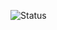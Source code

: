 ![Status](https://img.shields.io/badge/status-Working%20tree%20not%20clean,%20neither%20is%20my%20desk.-blueviolet)

